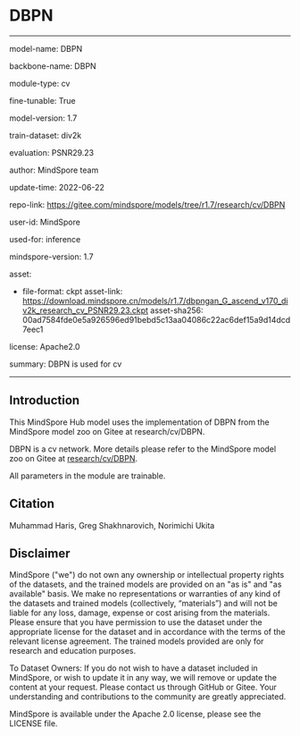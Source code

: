 # DBPN

---

model-name: DBPN

backbone-name: DBPN

module-type: cv

fine-tunable: True

model-version: 1.7

train-dataset: div2k

evaluation: PSNR29.23

author: MindSpore team

update-time: 2022-06-22

repo-link: <https://gitee.com/mindspore/models/tree/r1.7/research/cv/DBPN>

user-id: MindSpore

used-for: inference

mindspore-version: 1.7

asset:

-
    file-format: ckpt
    asset-link: <https://download.mindspore.cn/models/r1.7/dbpngan_G_ascend_v170_div2k_research_cv_PSNR29.23.ckpt>
    asset-sha256: 00ad7584fde0e5a926596ed91bebd5c13aa04086c22ac6def15a9d14dcd7eec1

license: Apache2.0

summary: DBPN is used for cv

---

## Introduction

This MindSpore Hub model uses the implementation of DBPN from the MindSpore model zoo on Gitee at research/cv/DBPN.

DBPN is a cv network. More details please refer to the MindSpore model zoo on Gitee at [research/cv/DBPN](https://gitee.com/mindspore/models/blob/r1.7/research/cv/DBPN/README.md).

All parameters in the module are trainable.

## Citation

Muhammad Haris, Greg Shakhnarovich, Norimichi Ukita

## Disclaimer

MindSpore ("we") do not own any ownership or intellectual property rights of the datasets, and the trained models are provided on an "as is" and "as available" basis. We make no representations or warranties of any kind of the datasets and trained models (collectively, “materials”) and will not be liable for any loss, damage, expense or cost arising from the materials. Please ensure that you have permission to use the dataset under the appropriate license for the dataset and in accordance with the terms of the relevant license agreement. The trained models provided are only for research and education purposes.

To Dataset Owners: If you do not wish to have a dataset included in MindSpore, or wish to update it in any way, we will remove or update the content at your request. Please contact us through GitHub or Gitee. Your understanding and contributions to the community are greatly appreciated.

MindSpore is available under the Apache 2.0 license, please see the LICENSE file.
